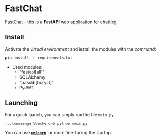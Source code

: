 # FastChat

FastChat - this is a **FastAPI** web application for chatting.

## Install

Activate the *virtual environment* and install the modules with the *command*:

```console
pip install -r requirements.txt
```

+ Used modules:
  + "fastapi[all]"
  + SQLAlchemy
  + "passlib[bcrypt]"
  + PyJWT

## Launching

For a quick launch, you can simply run the file `main.py`.

```console
...\messenger\backend>$ python main.py
```

You can use [**`uvicorn`**](https://www.uvicorn.org/) for more fine-tuning the startup.
